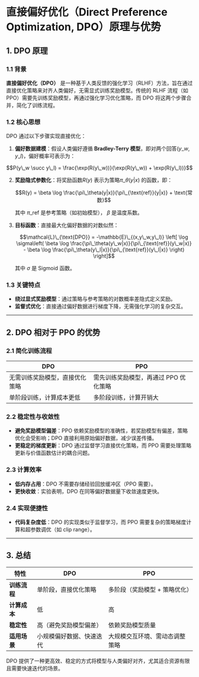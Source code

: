 # 直接偏好优化（Direct Preference Optimization, DPO）原理与优势

## 1. DPO 原理

### 1.1 背景
**直接偏好优化（DPO）** 是一种基于人类反馈的强化学习（RLHF）方法，旨在通过直接优化策略来对齐人类偏好，无需显式训练奖励模型。传统的 RLHF 流程（如 PPO）需要先训练奖励模型，再通过强化学习优化策略，而 DPO 将这两个步骤合并，简化了训练流程。

### 1.2 核心思想
DPO 通过以下步骤实现直接优化：
1. **偏好数据建模**：假设人类偏好遵循 **Bradley-Terry 模型**，即对两个回答$(y\_w, y\_l)$，偏好概率可表示为：

$$P(y\_w \succ y\_l) = \frac{\exp(R(y\_w))}{\exp(R(y\_w)) + \exp(R(y\_l))}$$

2. **奖励隐式参数化**：将奖励函数$R(y)$ 表示为策略$\pi\_\theta(y|x)$ 的函数，即：

   $$R(y) = \beta \log \frac{\pi\_\theta(y|x)}{\pi\_{\text{ref}}(y|x)} + \text{常数}$$

   其中 $\pi\_{\text{ref}}$ 是参考策略（如初始模型）， $\beta$ 是温度系数。
3. **目标函数**：直接最大化偏好数据的对数似然：

   $$\mathcal{L}\_{\text{DPO}} = -\mathbb{E}\_{(x,y\_w,y\_l)} \left[ \log \sigma\left( \beta \log \frac{\pi\_\theta(y\_w|x)}{\pi\_{\text{ref}}(y\_w|x)} - \beta \log \frac{\pi\_\theta(y\_l|x)}{\pi\_{\text{ref}}(y\_l|x)} \right) \right]$$
   
   其中 $\sigma$ 是 Sigmoid 函数。

### 1.3 关键特点
- **绕过显式奖励模型**：通过策略与参考策略的对数概率差隐式定义奖励。
- **监督式优化**：直接通过偏好数据进行梯度下降，无需强化学习的复杂交互。

---

## 2. DPO 相对于 PPO 的优势

### 2.1 简化训练流程
| **DPO** | **PPO** |
|---------|---------|
| 无需训练奖励模型，直接优化策略 | 需先训练奖励模型，再通过 PPO 优化策略 |
| 单阶段训练，计算成本更低 | 多阶段训练，计算开销大 |

### 2.2 稳定性与收敛性
- **避免奖励模型偏差**：PPO 依赖奖励模型的准确性，若奖励模型有偏差，策略优化会受影响；DPO 直接利用原始偏好数据，减少误差传播。
- **更稳定的梯度更新**：DPO 通过监督学习直接优化策略，而 PPO 需要处理策略更新与价值函数估计的耦合问题。

### 2.3 计算效率
- **低内存占用**：DPO 不需要存储经验回放缓冲区（PPO 需要）。
- **更快收敛**：实验表明，DPO 在同等偏好数据量下收敛速度更快。

### 2.4 实现便捷性
- **代码复杂度低**：DPO 的实现类似于监督学习，而 PPO 需要复杂的策略梯度计算和超参数调优（如 clip range）。

---

## 3. 总结
| **特性**       | **DPO**                              | **PPO**                              |
|----------------|--------------------------------------|--------------------------------------|
| **训练流程**   | 单阶段，直接优化策略                 | 多阶段（奖励模型 + 策略优化）        |
| **计算成本**   | 低                                   | 高                                   |
| **稳定性**     | 高（避免奖励模型偏差）               | 依赖奖励模型质量                     |
| **适用场景**   | 小规模偏好数据、快速迭代             | 大规模交互环境、需动态调整策略       |

DPO 提供了一种更高效、稳定的方式将模型与人类偏好对齐，尤其适合资源有限且需要快速迭代的场景。